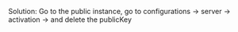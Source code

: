 Solution: 
Go to the public instance, go to configurations -> server -> activation -> and delete the publicKey